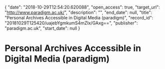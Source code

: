 {
  "date": "2018-10-29T12:54:20.620088", 
  "open_access": true, 
  "target_url": "http://www.paradigm.ac.uk/", 
  "description": "", 
  "end_date": null, 
  "title": "Personal Archives Accessible in Digital Media (paradigm)", 
  "record_id": "20181029T125420/uajebYgmkumS4mZIx/GAxg==", 
  "publisher": "paradigm.ac.uk", 
  "start_date": null
}

# Personal Archives Accessible in Digital Media (paradigm)

